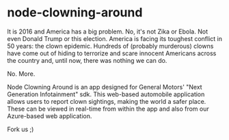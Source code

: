 # node-clowning-around
It is 2016 and America has a big problem. No, it's not Zika or Ebola. Not even Donald Trump or this election. America is facing its toughest conflict in 50 years: the clown epidemic. Hundreds of (probably murderous) clowns have come out of hiding to terrorize and scare innocent Americans across the country and, until now, there was nothing we can do. 

No. More.

Node Clowning Around is an app designed for General Motors' "Next Generation Infotainment" sdk. This web-based automobile application allows users to report clown sightings, making the world a safer place. These can be viewed in real-time from within the app and also from our Azure-based web application. 

Fork us ;)
